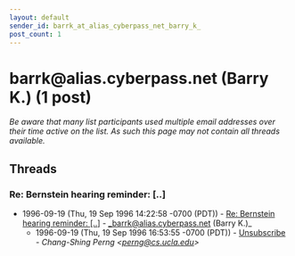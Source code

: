```yaml
---
layout: default
sender_id: barrk_at_alias_cyberpass_net_barry_k_
post_count: 1
---
```


# barrk<span>@</span>alias.cyberpass.net (Barry K.) (1 post)

_Be aware that many list participants used multiple email addresses over their time active on the list. As such this page may not contain all threads available._

## Threads

### Re: Bernstein hearing reminder: [..]
+ 1996-09-19 (Thu, 19 Sep 1996 14:22:58 -0700 (PDT)) - [Re: Bernstein hearing reminder: [..]](/archive/1996/09/7570e0c124f15a548326916064c0999bc6cff735e5561734f47a301df6804b80) - _barrk@alias.cyberpass.net (Barry K.)_
  + 1996-09-19 (Thu, 19 Sep 1996 16:53:55 -0700 (PDT)) - [Unsubscribe](/archive/1996/09/eb781eb158dad6ffc228ad902c5c30b17070cdaf7efb9be9bf1e7c463338e284) - _Chang-Shing Perng \<perng@cs.ucla.edu\>_

